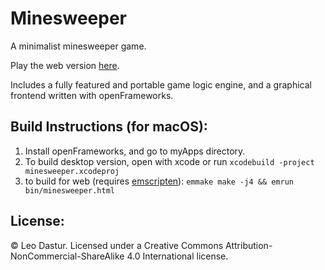 # Minesweeper
A minimalist minesweeper game.

Play the web version [here](https://theinnerparty.github.io/Minesweeper/webDemo/minesweeper.html).

Includes a fully featured and portable game logic engine, and a graphical frontend written with openFrameworks.

## Build Instructions (for macOS):

1. Install openFrameworks, and go to myApps directory.
2. To build desktop version, open with xcode or run
````xcodebuild -project minesweeper.xcodeproj````
3. to build for web (requires [emscripten](http://kripken.github.io/emscripten-site/)):
````emmake make -j4 && emrun bin/minesweeper.html````


## License:
© Leo Dastur. Licensed under a Creative Commons Attribution-NonCommercial-ShareAlike 4.0 International license.
